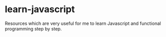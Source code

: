 # learn-javascript
Resources which are very useful for me to learn Javascript and functional programming step by step.
